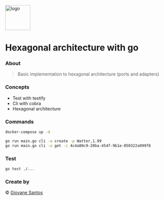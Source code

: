 <img src="./go.png" width="80" height="80" alt="logo">

# Hexagonal architecture with go

### About

> Basic implementation to hexagonal architecture (ports and adapters)

### Concepts

- Test with testify
- Cli with cobra
- Hexagonal architecture

### Commands

```bash
docker-compose up -d

go run main.go cli -a create -p Watter,1.99 
go run main.go cli -a get -i 4c4a00c9-20ba-454f-9b1e-050322a999f8
```

### Test

```bash
go test ./...
```

### Create by
© [Giovane Santos](https://giovanesantossilva.github.io/)